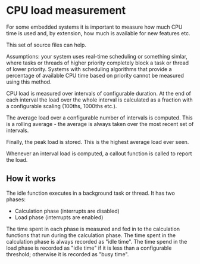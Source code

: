 # CPU load measurement

For some embedded systems it is important to measure how much CPU time is used and, by extension,
how much is available for new features etc.

This set of source files can help.

Assumptions: your system uses real-time scheduling or something simlar, where tasks or threads of
higher priority completely block a task or thread of lower priority. Systems with scheduling algorithms
that provide a percentage of available CPU time based on priority cannot be measured using
this method.

CPU load is measured over intervals of configurable duration. At the end of each interval
the load over the whole interval is calculated as a fraction with a configurable scaling
(100ths, 1000ths etc.).

The average load over a configurable number of intervals is computed. This is a rolling average -
the average is always taken over the most recent set of intervals.

Finally, the peak load is stored. This is the highest average load ever seen.

Whenever an interval load is computed, a callout function is called to report the load.

## How it works

The idle function executes in a background task or thread. It has two phases:

* Calculation phase (interrupts are disabled)
* Load phase (interrupts are enabled)

The time spent in each phase is measured and fed in to the calculation functions that run during
the calculation phase. The time spent in the calculation phase is always recorded as "idle time".
The time spend in the load phase is recorded as "idle time" if it is less than a configurable
threshold; otherwise it is recorded as "busy time".


